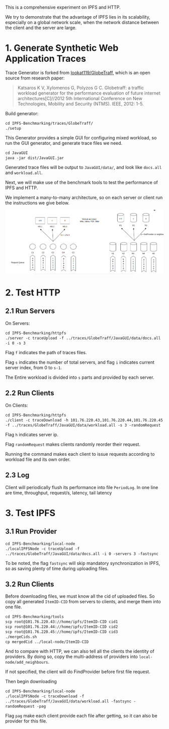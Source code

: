This is a comprehensive experiment on IPFS and HTTP. 

We try to demonstrate that the advantage of IPFS lies in its scalability, especially on a global network scale, when the network distance between the client and the server are large.


# 1. Generate Synthetic Web Application Traces

Trace Generator is forked from [lookat119/GlobeTraff](https://github.com/lookat119/GlobeTraff), which is an open source from research paper:
>Katsaros K V, Xylomenos G, Polyzos G C. Globetraff: a traffic workload generator for the performance evaluation of future internet architectures[C]//2012 5th International Conference on New Technologies, Mobility and Security (NTMS). IEEE, 2012: 1-5.

Build generator:
```
cd IPFS-Benchmarking/traces/GlobeTraff/
./setup
```
This Generator provides a simple GUI for configuring mixed workload, so run the GUI generator, and generate trace files we need.
```
cd JavaGUI
java -jar dist/JavaGUI.jar
```
Generated trace files will be output to `JavaGUI/data/`, and look like `docs.all` and `workload.all`.

Next, we will make use of the benchmark tools to test the performance of IPFS and HTTP.

We implement a many-to-many architecture, so on each server or client run the instructions we give below.

![architecture](https://github.com/quieoo/IPFS-Benchmarking/blob/main/sync_architecture.png)

# 2. Test HTTP

## 2.1 Run Servers
On Servers: 
```
cd IPFS-Benchmarking/httpfs
./server -c traceUpload -f ../traces/GlobeTraff/JavaGUI/data/docs.all -i 0 -s 3
```
Flag `f` indicates the path of traces files.

Flag `s` indicates the number of total servers, and flag `i` indicates current server index, from 0 to `s-1`. 

The Entire workload is divided into `s` parts and provided by each server.

## 2.2 Run Clients
On Clients:
```
cd IPFS-Benchmarking/httpfs
./client -c traceDownload -h 101.76.220.43,101.76.220.44,101.76.220.45 -f ../traces/GlobeTraff/JavaGUI/data/workload.all -s 3 -randomRequest
```
Flag `h` indicates server ip.

Flag `randomRequest` makes clients randomly reorder their request.

Running the command makes each client to issue requests according to workload file and its own order.

## 2.3 Log
Client will periodically flush its performance into file `PeriodLog`. In one line are time, throughput, request/s, latency, tail latency


# 3. Test IPFS
## 3.1 Run Provider

```
cd IPFS-Benchmarking/local-node
./localIPFSNode -c traceUpload -f ../traces/GlobeTraff/JavaGUI/data/docs.all -i 0 -servers 3 -fastsync
```
To be noted, the flag `fastsync` will skip mandatory synchronization in IPFS, so as saving plenty of time during uploading files.

## 3.2 Run Clients
Before downloading files, we must know all the cid of uploaded files. So copy all generated `ItemID-CID` from servers to clients, and merge them into one file.
```
cd IPFS-Benchmarking/tools
scp root@101.76.220.43://home/ipfs/ItemID-CID cid1
scp root@101.76.220.44://home/ipfs/ItemID-CID cid2
scp root@101.76.220.45://home/ipfs/ItemID-CID cid3
./mergeCids.sh
cp mergedCid ../local-node/ItemID-CID
```
And to compare with HTTP, we can also tell all the clients the identity of providers. By doing so, copy the multi-address of providers into `local-node/add_neighbours`.

If not specified, the client will do FindProvider before first file request.

Then begin downloading
```
cd IPFS-Benchmarking/local-node
./localIPFSNode -c traceDownload -f ../traces/GlobeTraff/JavaGUI/data/workload.all -fastsync -randomRequest -pag
```
Flag `pag` make each client provide each file after getting, so it can also be provider for this file.
